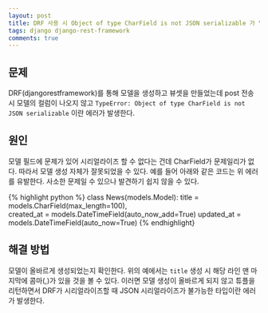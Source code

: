 ```yaml
---
layout: post
title: DRF 사용 시 Object of type CharField is not JSON serializable 가 발생한다면
tags: django django-rest-framework
comments: true
---
```


## 문제

DRF(djangorestframework)를 통해 모델을 생성하고 뷰셋을 만들었는데 post 전송 시 모델의 컬럼이 나오지 않고 `TypeError: Object of type CharField is not JSON serializable` 이란 에러가 발생한다.

## 원인

모델 필드에 문제가 있어 시리얼라이즈 할 수 없다는 건데 CharField가 문제일리가 없다. 따라서 모델 생성 자체가 잘못되었을 수 있다. 예를 들어 아래와 같은 코드는 위 에러를 유발한다. 사소한 문제일 수 있으나 발견하기 쉽지 않을 수 있다.

{% highlight python %}
class News(models.Model):
title = models.CharField(max_length=100),  
 created_at = models.DateTimeField(auto_now_add=True)
updated_at = models.DateTimeField(auto_now=True)
{% endhighlight}

## 해결 방법

모델이 올바르게 생성되었는지 확인한다. 위의 예에서는 `title` 생성 시 해당 라인 맨 마지막에 콤마(,)가 있을 것을 볼 수 있다. 이러면 모델 생성이 올바르게 되지 않고 튜플을 리턴하면서 DRF가 시리얼라이즈할 때 JSON 시리얼라이즈가 불가능한 타입이란 에러가 발생한다.
